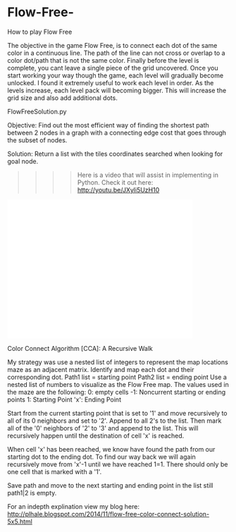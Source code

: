 Flow-Free-
==========

How to play Flow Free  

The objective in the game Flow Free,  is to connect each dot of the same color in a continuous line. The path of the line can not cross or overlap to a color dot/path that is not the same color. Finally before the level is complete, you cant leave a single piece of the grid uncovered.  Once you start working your way though the game, each level will gradually become unlocked. I found it extremely useful to work each level in order. As the levels increase, each level pack will becoming bigger. This will increase the grid size and also add additional dots. 

FlowFreeSolution.py

Objective: Find out the most efficient way of finding the shortest path between 2 nodes in a graph with a connecting edge cost that goes through the subset of nodes. 

Solution: Return a list with the tiles coordinates searched when looking for goal node. 

>>>> Here is a video that will assist in implementing in Python. Check it out here: http://youtu.be/JXyli5UzH10
<iframe width="420" height="315" src="//www.youtube.com/embed/JXyli5UzH10" frameborder="0" allowfullscreen></iframe>


Color Connect Algorithm [CCA]: A Recursive Walk



My strategy was use a nested list of integers to represent the map locations maze as an adjacent matrix. 
Identify and map each dot and their corresponding dot.
Path1 list = starting point
Path2 list = ending point
Use a nested list of numbers to visualize as the Flow Free map. 
The values used in the maze are the following:
0: empty cells
-1: Noncurrent starting or ending points
1: Starting Point
'x': Ending Point

Start from the current starting point that is set to '1' and move recursively to all of its 0 neighbors and set to '2'. Append to all 2's to the list. Then mark all of the '0' neighbors of '2' to '3' and append to the list. This will recursively happen until the destination of cell 'x' is reached.

When cell 'x' has been reached, we know have found the path from our starting dot to the ending dot. To find our way back we will again recursively move from 'x'-1 until we have reached 1=1. There should only be one cell that is marked with a '1'. 


Save path and move to the next starting and ending point in the list still path1|2 is empty. 


For an indepth explination view my blog here: http://plhale.blogspot.com/2014/11/flow-free-color-connect-solution-5x5.html 
